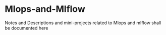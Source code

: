 # Mlops-and-Mlflow
Notes and Descriptions and mini-projects related to Mlops and mlflow shall be documented here
